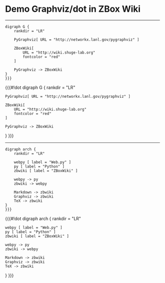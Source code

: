 # Demo Graphviz/dot in ZBox Wiki


----

```{{{#!dot
digraph G {
    rankdir = "LR"

    PyGraphviz[ URL = "http://networkx.lanl.gov/pygraphviz" ]

    ZBoxWiki[
        URL = "http://wiki.shuge-lab.org"
        fontcolor = "red"
    ]

    PyGraphviz -> ZBoxWiki
}
}}}
```

{{{#!dot
digraph G {
    rankdir = "LR"

    PyGraphviz[ URL = "http://networkx.lanl.gov/pygraphviz" ]

    ZBoxWiki[
        URL = "http://wiki.shuge-lab.org"
        fontcolor = "red"
    ]

    PyGraphviz -> ZBoxWiki
}
}}}

----


```{{{#!dot
digraph arch {
    rankdir = "LR"

    webpy [ label = "Web.py" ]
    py [ label = "Python" ]
    zbwiki [ label = "ZBoxWiki" ]

    webpy -> py
    zbwiki -> webpy
    
    Markdown -> zbwiki
    Graphviz -> zbwiki
    TeX -> zbwiki
}
}}}
```

{{{#!dot
digraph arch {
    rankdir = "LR"

    webpy [ label = "Web.py" ]
    py [ label = "Python" ]
    zbwiki [ label = "ZBoxWiki" ]

    webpy -> py
    zbwiki -> webpy
    
    Markdown -> zbwiki
    Graphviz -> zbwiki
    TeX -> zbwiki
}
}}}